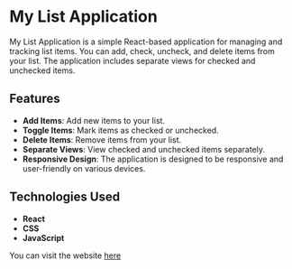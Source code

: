 # My List Application

My List Application is a simple React-based application for managing and tracking list items. You can add, check, uncheck, and delete items from your list. The application includes separate views for checked and unchecked items.

## Features

- **Add Items**: Add new items to your list.
- **Toggle Items**: Mark items as checked or unchecked.
- **Delete Items**: Remove items from your list.
- **Separate Views**: View checked and unchecked items separately.
- **Responsive Design**: The application is designed to be responsive and user-friendly on various devices.

## Technologies Used

- **React**
- **CSS**
- **JavaScript**

You can visit the website <a href="https://mylist-checklist.netlify.app/" >here</a>
